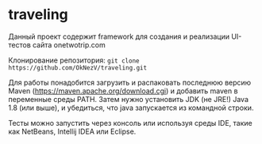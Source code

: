 # traveling

Данный проект содержит framework для создания и реализации UI-тестов сайта onetwotrip.com

Клонирование репозитория:
```git clone https://github.com/OkNezV/traveling.git```

Для работы понадобится загрузить и распаковать последнюю версию Maven (https://maven.apache.org/download.cgi) и добавить maven в переменные среды PATH. Затем нужно установить JDK (не JRE!) Java 1.8 (или выше), и убедиться, что java запускается из командной строки.

Тесты можно запустить через консоль или используя среды IDE, такие как NetBeans, Intellij IDEA или Eclipse.
